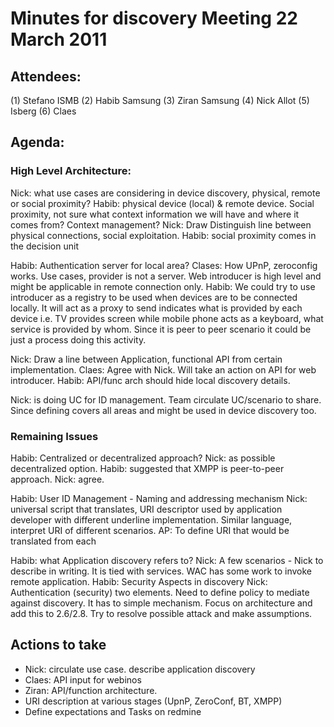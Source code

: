 Minutes for discovery Meeting 22 March 2011
===========================================

Attendees:
----------

(1) Stefano ISMB
(2) Habib Samsung
(3) Ziran Samsung
(4) Nick Allot
(5) Isberg
(6) Claes

Agenda:
-------

### High Level Architecture:

Nick: what use cases are considering in device discovery, physical, remote or social proximity?
Habib: physical device (local) & remote device. Social proximity, not sure what context information we will have and where it comes from? Context management?
Nick: Draw Distinguish line between physical connections, social exploitation.
Habib: social proximity comes in the decision unit

Habib: Authentication server for local area?
Clases: How UPnP, zeroconfig works. Use cases, provider is not a server. Web introducer is high level and might be applicable in remote connection only.
Habib: We could try to use introducer as a registry to be used when devices are to be connected locally. It will act as a proxy to send indicates what is provided by each device i.e. TV provides screen while mobile phone acts as a keyboard, what service is provided by whom. Since it is peer to peer scenario it could be just a process doing this activity.

Nick: Draw a line between Application, functional API from certain implementation.
Claes: Agree with Nick. Will take an action on API for web introducer.
Habib: API/func arch should hide local discovery details.

Nick: is doing UC for ID management. Team circulate UC/scenario to share. Since defining covers all areas and might be used in device discovery too.

### Remaining Issues

Habib: Centralized or decentralized approach?
 Nick: as possible decentralized option.
Habib: suggested that XMPP is peer-to-peer approach.
Nick: agree.

Habib: User ID Management - Naming and addressing mechanism
Nick: universal script that translates, URI descriptor used by application developer with different underline implementation. Similar language, interpret URI of different scenarios.
AP: To define URI that would be translated from each

Habib: what Application discovery refers to?
Nick: A few scenarios - Nick to describe in writing. It is tied with services. WAC has some work to invoke remote application.
Habib: Security Aspects in discovery
Nick: Authentication (security) two elements. Need to define policy to mediate against discovery. It has to simple mechanism. Focus on architecture and add this to 2.6/2.8. Try to resolve possible attack and make assumptions.

Actions to take
---------------

-   Nick: circulate use case. describe application discovery
-   Claes: API input for webinos
-   Ziran: API/function architecture.
-   URI description at various stages (UpnP, ZeroConf, BT, XMPP)
-   Define expectations and Tasks on redmine


